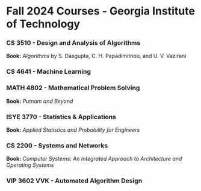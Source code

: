 # Fall 2024 Courses - Georgia Institute of Technology

### CS 3510 - Design and Analysis of Algorithms
**Book:** _Algorithms_ by S. Dasgupta, C. H. Papadimitriou, and U. V. Vazirani

### CS 4641 - Machine Learning

### MATH 4802 - Mathematical Problem Solving
**Book:** _Putnam and Beyond_

### ISYE 3770 - Statistics & Applications
**Book:** _Applied Statistics and Probability for Engineers_

### CS 2200 - Systems and Networks
**Book:** _Computer Systems: An Integrated Approach to Architecture and Operating Systems_

### VIP 3602 VVK - Automated Algorithm Design
